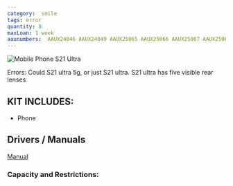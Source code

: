 ```yaml
---
category:  smile
tags: error
quantity: 8
maxLoan: 1 week
aaunumbers:  AAUX24046 AAUX24049 AAUX25065 AAUX25066 AAUX25067 AAUX25068 AAUX25069 AAUX25070
---
```

![Mobile Phone S21 Ultra](https://fdn2.gsmarena.com/vv/pics/samsung/samsung-galaxy-s21-ultra-5g-2.jpg)

Errors: Could S21 ultra 5g, or just S21 ultra. S21 ultra has five visible rear lenses
## KIT INCLUDES:
-  Phone

## Drivers / Manuals
[Manual](https://www.samsung.com/dk/support/model/SM-G998BZNHEUB/)



### Capacity and Restrictions:
